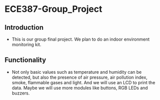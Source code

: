 # ECE387-Group_Project
## Introduction
* This is our group final project. We plan to do an indoor environment monitoring kit. 
## Functionality 
* Not only basic values such as temperature and humidity can be detected, but also the presence of air pressure, air pollution index, smoke, flammable gases and light. And we will use an LCD to print the data. Maybe we will use more modules like buttons, RGB LEDs and buzzers.
